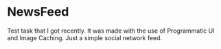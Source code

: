 # NewsFeed
Test task that I got recently. It was made with the use of Programmatic UI and Image Caching. Just a simple social network feed.

